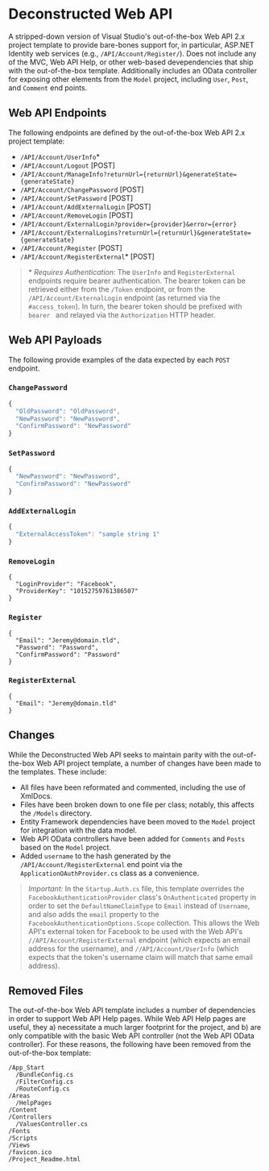 # Deconstructed Web API
A stripped-down version of Visual Studio's out-of-the-box Web API 2.x project template to provide bare-bones support for, in particular, ASP.NET Identity web services (e.g., `/API/Account/Register/`). Does not include any of the MVC, Web API Help, or other web-based devependencies that ship with the out-of-the-box template. Additionally includes an OData controller for exposing other elements from the `Model` project, including `User`, `Post`, and `Comment` end points.

## Web API Endpoints
The following endpoints are defined by the out-of-the-box Web API 2.x project template:
- `/API/Account/UserInfo`\*	
- `/API/Account/Logout` [POST]
- `/API/Account/ManageInfo?returnUrl={returnUrl}&generateState={generateState}`
- `/API/Account/ChangePassword` [POST]
- `/API/Account/SetPassword` [POST]
- `/API/Account/AddExternalLogin` [POST]
- `/API/Account/RemoveLogin` [POST]
- `/API/Account/ExternalLogin?provider={provider}&error={error}`
- `/API/Account/ExternalLogins?returnUrl={returnUrl}&generateState={generateState}`	
- `/API/Account/Register` [POST]
- `/API/Account/RegisterExternal`\*	[POST]

> \* *Requires Authentication*: The `UserInfo` and `RegisterExternal` endpoints require bearer authentication. The bearer token can be retrieved either from the `/Token` endpoint, or from the `/API/Account/ExternalLogin` endpoint (as returned via the `#access_token`). In turn, the bearer token should be prefixed with `bearer ` and relayed via the `Authorization` HTTP header.

## Web API Payloads
The following provide examples of the data expected by each `POST` endpoint. 

### `ChangePassword`
```javascript
{
  "OldPassword": "OldPassword",
  "NewPassword": "NewPassword",
  "ConfirmPassword": "NewPassword"
}
```

### `SetPassword`
```javascript
{
  "NewPassword": "NewPassword",
  "ConfirmPassword": "NewPassword"
}
```

### `AddExternalLogin`
```javascript
{
  "ExternalAccessToken": "sample string 1"
}
```

### `RemoveLogin`
```
{
  "LoginProvider": "Facebook",
  "ProviderKey": "10152759761386507"
}
```

### `Register`
```
{
  "Email": "Jeremy@domain.tld",
  "Password": "Password",
  "ConfirmPassword": "Password"
}
```

### `RegisterExternal`
```
{
  "Email": "Jeremy@domain.tld"
}
```

## Changes
While the Deconstructed Web API seeks to maintain parity with the out-of-the-box Web API project template, a number of changes have been made to the templates. These include:
- All files have been reformated and commented, including the use of XmlDocs. 
- Files have been broken down to one file per class; notably, this affects the `/Models` directory. 
- Entity Framework dependencies have been moved to the `Model` project for integration with the data model.
- Web API OData controllers have been added for `Comments` and `Posts` based on the `Model` project.
- Added `username` to the hash generated by the `/API/Account/RegisterExternal` end point via the `ApplicationOAuthProvider.cs` class as a convenience.

> *Important:* In the `Startup.Auth.cs` file, this template overrides the `FacebookAuthenticationProvider` class's `OnAuthenticated` property in order to set the `DefaultNameClaimType` to `Email` instead of `Username`, and also adds the `email` property to the `FacebookAuthenticationOptions.Scope` collection. This allows the Web API's external token for Facebook to be used with the Web API's `//API/Account/RegisterExternal` endpoint (which expects an email address for the username), and `//API/Account/UserInfo` (which expects that the token's username claim will match that same email address).

## Removed Files
The out-of-the-box Web API template includes a number of dependencies in order to support Web API Help pages. While Web API Help pages are useful, they a) necessitate a much larger footprint for the project, and b) are only compatible with the basic Web API controller (not the Web API OData controller). For these reasons, the following have been removed from the out-of-the-box template:
```
/App_Start
  /BundleConfig.cs
  /FilterConfig.cs
  /RouteConfig.cs
/Areas
  /HelpPages
/Content
/Controllers
  /ValuesController.cs
/Fonts
/Scripts
/Views
/favicon.ico
/Project_Readme.html
```
